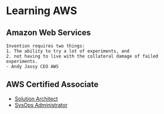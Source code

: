 # Learning AWS

## Amazon Web Services
  ```
  Invention requires two things:
  1. The ability to try a lot of experiments, and 
  2. not having to live with the collateral damage of failed experiments.
  - Andy Jassy CEO AWS
  ```

## AWS Certified Associate
  - [Solution Architect](./aws-solutions-architech/SolArch.md)
  - [SysOps Administrator](./aws-sysops-administration-2017/SysOpsAdmin.md)